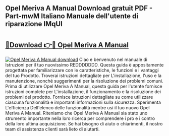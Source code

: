 ## Opel Meriva A Manual Download gratuit PDF - Part-mwM Italiano Manuale dell'utente di riparazione lMqUI

# <h2><a href="http://dfbvhk.blite.top/?on=Opel+Meriva+A+Manual">🔗Download 👉🔴 Opel Meriva A Manual</a></h2>

[![Opel Meriva A Manual download](https://i.imgur.com/lujVjoI.png)](http://dfbvhk.blite.top/?on=Opel+Meriva+A+Manual)
Ciao e benvenuto nel manuale di Istruzioni per il tuo nuovissimo REDDDDDDD. Questa guida è appositamente progettata per familiarizzare con le caratteristiche, le funzioni e i vantaggi del tuo Prodotto. Troverai istruzioni dettagliate per L'installazione, l'uso e la manutenzione, nonché suggerimenti per la risoluzione dei problemi comuni. Prima di utilizzare Opel Meriva A Manual, questa guida per l'utente fornisce istruzioni complete per L'installazione, il funzionamento e la risoluzione dei problemi del prodotto. Fornisce istruzioni dettagliate su come utilizzare ciascuna funzionalità e importanti informazioni sulla sicurezza. Sperimenta L'efficienza Dell'elenco delle funzionalità mentre usi il tuo nuovo Opel Meriva A Manual. Riteniamo che Opel Meriva A Manual sia stato uno strumento importante nella loro ricerca per comprendere i pro e i contro della loro ultima acquisizione. Se hai bisogno di aiuto o chiarimenti, il nostro team di assistenza clienti sarà lieto di aiutarti.

